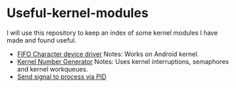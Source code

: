# Useful-kernel-modules
I will use this repository to keep an index of some kernel modules I have made and found useful.
* [FIFO Character device driver](https://github.com/Zildj1an/FIFO-Driver)
  Notes: Works on Android kernel.
* [Kernel Number Generator](https://github.com/Zildj1an/Kernel-Numbers-Generator)
  Notes: Uses kernel interruptions, semaphores and kernel workqueues.
* [Send signal to process via PID](https://github.com/Zildj1an/Useful-kernel-modules/blob/master/send_signals.c)
